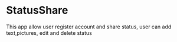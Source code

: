 # StatusShare
This app allow user  register account and share status, user can add text,pictures, edit and delete status

